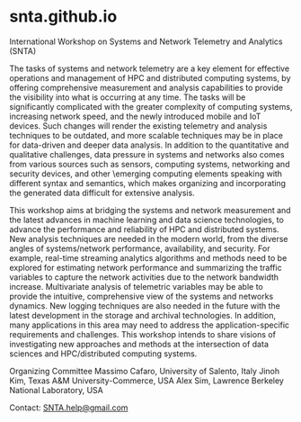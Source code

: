 # snta.github.io
International Workshop on Systems and Network Telemetry and Analytics (SNTA)

The tasks of systems and network telemetry are a key element for effective operations and management of HPC and distributed computing systems, by offering comprehensive measurement and analysis capabilities to provide the visibility into what is occurring at any time. The tasks will be significantly complicated with the greater complexity of computing systems, increasing network speed, and the newly introduced mobile and IoT devices. Such changes will render the existing telemetry and analysis techniques to be outdated, and more scalable techniques may be in place for data-driven and deeper data analysis. In addition to the quantitative and qualitative challenges, data pressure in systems and networks also comes from various sources such as sensors, computing systems, networking and security devices, and other \emerging computing elements speaking with different syntax and semantics, which makes organizing and incorporating the generated data difficult for extensive analysis.

This workshop aims at bridging the systems and network measurement and the latest advances in machine learning and data science technologies, to advance the performance and reliability of HPC and distributed systems. New analysis techniques are needed in the modern world, from the diverse angles of systems/network performance, availability, and security. For example, real-time streaming analytics algorithms and methods need to be explored for estimating network performance and summarizing the traffic variables to capture the network activities due to the network bandwidth increase. Multivariate analysis of telemetric variables may be able to provide the intuitive, comprehensive view of the systems and networks dynamics. New logging techniques are also needed in the future with the latest development in the storage and archival technologies. In addition, many applications in this area may need to address the application-specific requirements and challenges. This workshop intends to share visions of investigating new approaches and methods at the intersection of data sciences and HPC/distributed computing systems.

Organizing Committee
    Massimo Cafaro, University of Salento, Italy
    Jinoh Kim, Texas A&M University-Commerce, USA 
    Alex Sim, Lawrence Berkeley National Laboratory, USA

Contact: SNTA.help@gmail.com
